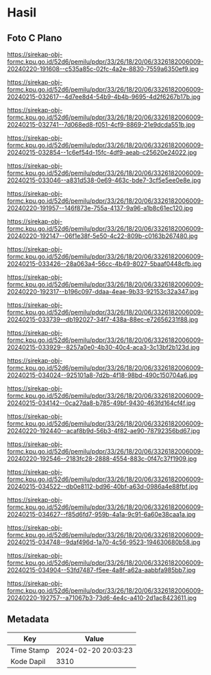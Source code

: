 # Hasil

## Foto C Plano

https://sirekap-obj-formc.kpu.go.id/52d6/pemilu/pdpr/33/26/18/20/06/3326182006009-20240220-191608--c535a85c-02fc-4a2e-8830-7559a6350ef9.jpg

https://sirekap-obj-formc.kpu.go.id/52d6/pemilu/pdpr/33/26/18/20/06/3326182006009-20240215-032617--4d7ee8d4-54b9-4b4b-9695-4d2f6267b17b.jpg

https://sirekap-obj-formc.kpu.go.id/52d6/pemilu/pdpr/33/26/18/20/06/3326182006009-20240215-032741--7d068ed8-f051-4cf9-8869-21e9dcda551b.jpg

https://sirekap-obj-formc.kpu.go.id/52d6/pemilu/pdpr/33/26/18/20/06/3326182006009-20240215-032854--1c6ef54d-15fc-4df9-aeab-c25620e24022.jpg

https://sirekap-obj-formc.kpu.go.id/52d6/pemilu/pdpr/33/26/18/20/06/3326182006009-20240215-033046--a831d538-0e69-463c-bde7-3cf5e5ee0e8e.jpg

https://sirekap-obj-formc.kpu.go.id/52d6/pemilu/pdpr/33/26/18/20/06/3326182006009-20240220-191957--146f873e-755a-4137-9a96-a1b8c61ec120.jpg

https://sirekap-obj-formc.kpu.go.id/52d6/pemilu/pdpr/33/26/18/20/06/3326182006009-20240220-192147--06f1e38f-5e50-4c22-809b-c0163b267480.jpg

https://sirekap-obj-formc.kpu.go.id/52d6/pemilu/pdpr/33/26/18/20/06/3326182006009-20240215-033426--28a063a4-56cc-4b49-8027-5baaf0448cfb.jpg

https://sirekap-obj-formc.kpu.go.id/52d6/pemilu/pdpr/33/26/18/20/06/3326182006009-20240220-192317--b196c097-ddaa-4eae-9b33-92153c32a347.jpg

https://sirekap-obj-formc.kpu.go.id/52d6/pemilu/pdpr/33/26/18/20/06/3326182006009-20240215-033739--db192027-34f7-438a-88ec-e72656231f88.jpg

https://sirekap-obj-formc.kpu.go.id/52d6/pemilu/pdpr/33/26/18/20/06/3326182006009-20240215-033929--8257a0e0-4b30-40c4-aca3-3c13bf2b123d.jpg

https://sirekap-obj-formc.kpu.go.id/52d6/pemilu/pdpr/33/26/18/20/06/3326182006009-20240215-034024--925101a8-7d2b-4f18-98bd-490c150704a6.jpg

https://sirekap-obj-formc.kpu.go.id/52d6/pemilu/pdpr/33/26/18/20/06/3326182006009-20240215-034142--0ca27da8-b785-49bf-9430-463fd164cf4f.jpg

https://sirekap-obj-formc.kpu.go.id/52d6/pemilu/pdpr/33/26/18/20/06/3326182006009-20240220-192440--acaf8b9d-56b3-4f82-ae90-78792356bd67.jpg

https://sirekap-obj-formc.kpu.go.id/52d6/pemilu/pdpr/33/26/18/20/06/3326182006009-20240220-192546--2183fc28-2888-4554-883c-0f47c37f1909.jpg

https://sirekap-obj-formc.kpu.go.id/52d6/pemilu/pdpr/33/26/18/20/06/3326182006009-20240215-034522--db0e8112-bd96-40bf-a63d-0986a4e88fbf.jpg

https://sirekap-obj-formc.kpu.go.id/52d6/pemilu/pdpr/33/26/18/20/06/3326182006009-20240215-034627--f85d6fd7-959b-4a1a-9c91-6a60e38caa1a.jpg

https://sirekap-obj-formc.kpu.go.id/52d6/pemilu/pdpr/33/26/18/20/06/3326182006009-20240215-034748--9daf496d-1a70-4c56-9523-194630680b58.jpg

https://sirekap-obj-formc.kpu.go.id/52d6/pemilu/pdpr/33/26/18/20/06/3326182006009-20240215-034904--53fd7487-f5ee-4a8f-a62a-aabbfa985bb7.jpg

https://sirekap-obj-formc.kpu.go.id/52d6/pemilu/pdpr/33/26/18/20/06/3326182006009-20240220-192757--a71067b3-73d6-4e4c-a410-2d1ac8423611.jpg


## Metadata

| Key        | Value               |
| ---------- | ------------------- |
| Time Stamp | 2024-02-20 20:03:23 |
| Kode Dapil | 3310                |



